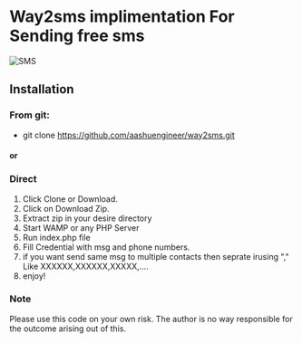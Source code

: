 # Way2sms implimentation For Sending free sms

![SMS](https://github.com/aashuengineer/way2sms/blob/master/images/sms.jpg)

## Installation

### From git:

- git clone https://github.com/aashuengineer/way2sms.git

#### or

### Direct

1. Click Clone or Download.
2. Click on Download Zip.
3. Extract zip in your desire directory
4. Start WAMP or any PHP Server
5. Run index.php file 
6. Fill Credential with msg and phone numbers.
7. if you want send same msg to multiple contacts then seprate irusing "," Like  XXXXXX,XXXXXX,XXXXX,.... 
8. enjoy!


### Note

Please use this code on your own risk. The author is no way responsible for the outcome arising out of this.
